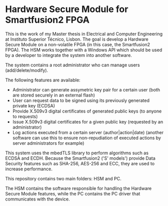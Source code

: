 # Hardware Secure Module for Smartfusion2 FPGA

This is the work of my Master thesis in Electrical and Computer Engineering at Instituto Superior Técnico, Lisbon. The goal is develop a Hardware Secure Module on a non-volatile FPGA (in this case, the Smartfusion2 FPGA). The HSM works together with a Windows API which should be used by a developer to integrate the system into another software.

The system contains a root administrator who can manage users (add/delete/modify).

The following features are available:
* Administrator can generate assymetric key pair for a certain user (both are stored securely in an external flash)
* User can request data to be signed using its previously generated private key (ECDSA)
* Provide X.509v3 digital certificates of generated public keys (to anyone to requests)
* Issue X.509v3 digital certificates for a given public key (requested by an administrator)
* Log actions executed from a certain server (author|action|date) (another software can use this to ensure non-repudiation of executed actions by server administrators for example)

This system uses the mbedTLS library to perform algorithms such as ECDSA and ECDH.
Because the Smartfusion2 ('S' models') provide Data Security features such as SHA-256, AES-256 and ECC, they are used to increase performance.

This repository contains two main folders: HSM and PC.

The HSM contains the software responsible for handling the Hardware Secure Module features, while the PC contains the PC driver that communicates with the device.


